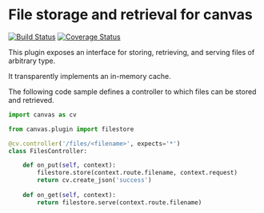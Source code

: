 #	File storage and retrieval for canvas

[![Build Status](https://travis-ci.org/robinsax/cvpl-filestore.svg?branch=master)](https://travis-ci.org/robinsax/cvpl-filestore)
[![Coverage Status](https://coveralls.io/repos/github/robinsax/cvpl-filestore/badge.svg?branch=master)](https://coveralls.io/github/robinsax/cvpl-filestore?branch=master)

This plugin exposes an interface for storing, retrieving, and serving files of arbitrary
type.

It transparently implements an in-memory cache.

The following code sample defines a controller to which files can be stored and retrieved.

```python
import canvas as cv

from canvas.plugin import filestore

@cv.controller('/files/<filename>', expects='*')
class FilesController:

	def on_put(self, context):
		filestore.store(context.route.filename, context.request)
		return cv.create_json('success')
	
	def on_get(self, context):
		return filestore.serve(context.route.filename)
```

